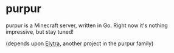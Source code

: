 purpur
==============
purpur is a Minecraft server, written in Go. Right now it's nothing impressive, but stay tuned!

(depends upon [Elytra](http://github.com/PurpurProject/elytra), another project in the purpur family)
